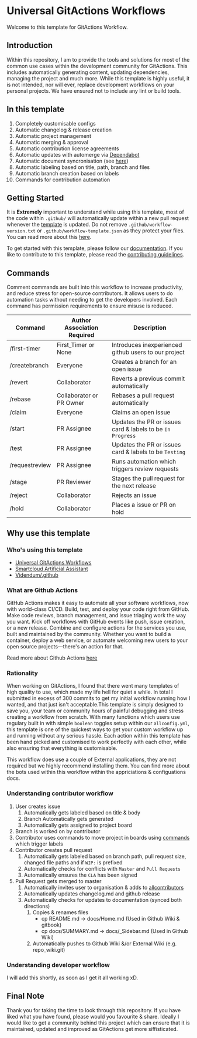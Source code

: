 # Universal GitActions Workflows

Welcome to this template for GitActions Workflow.

## Introduction

Within this repository, I am to provide the tools and solutions for most of the common use cases within the development community for GitActions. This includes automatically generating content, updating dependencies, managing the project and much more. While this template is highly useful, it is not intended, nor will ever, replace development workflows on your personal projects. We have ensured not to include any lint or build tools.

## In this template

1. Completely customisable configs
2. Automatic changelog & release creation
3. Automatic project management
4. Automatic merging & approval
5. Automatic contribution license agreements
6. Automatic updates with automerge via [Dependabot](https://docs.github.com/en/github/managing-security-vulnerabilities/configuring-github-dependabot-security-updates)
7. Automatic document syncronisation (see [here]())
8. Automatic labeling based on title, path, branch and files
9. Automatic branch creation based on labels
10. Commands for contribution automation

## Getting Started

It is **Extremely** important to understand while using this template, most of the code within `.github/` will automatically update within a new pull request whenever the [template](https://github.com/Videndum/Universal-GitAction-Workflows) is updated. Do not remove `.github/workflow-version.txt` or `.github/workflow-template.json` as they protect your files. You can read more about this [here]().

To get started with this template, please follow our [documentation](docs/getting-started/getting-started.md). If you like to contribute to this template, please read the [contributing guidelines](docs/contributing/README.md).

## Commands

Comment commands are built into this workflow to increase productivity, and reduce stress for open-source contributors. It allows users to do automation tasks without needing to get the developers involved. Each command has permission requirements to ensure misuse is reduced.

| Command | Author Association Required | Description |
| --- | --- | --- |
| /first-timer | First_Timer or None | Introduces inexperienced github users to our project
| /createbranch | Everyone | Creates a branch for an open issue |
| /revert | Collaborator | Reverts a previous commit automatically |
| /rebase | Collaborator or PR Owner | Rebases a pull request automatically |
| /claim | Everyone | Claims an open issue |
| /start | PR Assignee | Updates the PR or issues card & labels to be `In Progress` |
| /test | PR Assignee | Updates the PR or issues card & labels to be `Testing` |
| /requestreview | PR Assignee | Runs automation which triggers review requests |
| /stage | PR Reviewer | Stages the pull request for the next release |
| /reject | Collaborator | Rejects an issue |
| /hold | Collaborator | Places a issue or PR on hold |


## Why use this template

### Who's using this template

- [Universal GitActions Workflows](https://github.com/Videndum/Universal-GitAction-Workflows)
- [Smartcloud Artificial Assistant](https://github.com/Videndum/smartcloud)
- [Videndum/.github](https://github.com/Videndum/.github)

### What are Github Actions

GitHub Actions makes it easy to automate all your software workflows, now with world-class CI/CD. Build, test, and deploy your code right from GitHub. Make code reviews, branch management, and issue triaging work the way you want. Kick off workflows with GitHub events like push, issue creation, or a new release. Combine and configure actions for the services you use, built and maintained by the community. Whether you want to build a container, deploy a web service, or automate welcoming new users to your open source projects—there's an action for that.

Read more about Github Actions [here](https://github.com/features/actions)

### Rationality

When working on GitActions, I found that there went many templates of high quality to use, which made my life hell for quiet a while. In total I submitted in excess of 300 commits to get my initial workflow running how I wanted, and that just isn't acceptable.This template is simply designed to save you, your team or community hours of painful debugging and stress creating a workflow from scratch. With many functions which users use regulary built in with simple `boolean` toggles setup within our `allconfig.yml`, this template is one of the quickest ways to get your custom workflow up and running without any serious hassle. Each action within this template has been hand picked and customised to work perfectly with each other, while also ensuring that everything is customisable.

This workflow does use a couple of External applications, they are not required but we highly recommend installing them. You can find more about the bots used within this workflow within the appriciations & configuations docs.  

<!-- Move to another page -->
### Understanding contributor workflow

1. User creates issue
   1. Automatically gets labeled based on title & body
   2. Branch Automatically gets generated
   3. Automatically gets assigned to project board
2. Branch is worked on by contributor
3. Contributor uses commands to move project in boards using [commands]() which trigger labels
4. Contributor creates pull request
   1. Automatically gets labeled based on branch path, pull request size, changed file paths and if `WIP:` is prefixed
   2. Automatically checks for conflicts with `Master` and `Pull Requests`
   3. Automatically ensures the `CLA` has been signed
5. Pull Request gets merged to master
   1. Automatically invites user to organisation & adds to [allcontributors](https://allcontributors.org/)
   2. Automatically updates changelog.md and github release
   3. Automatically checks for updates to documentation (synced both directions)
      1. Copies & renames files
         - cp README.md -> docs/Home.md (Used in Github Wiki & gitbook)
         - cp docs/SUMMARY.md -> docs/_Sidebar.md (Used in Github Wiki)
      2. Automatically pushes to Github Wiki &/or External Wiki (e.g. repo_wiki.git)

### Understanding developer workflow

I will add this shortly, as soon as I get it all working xD.

## Final Note

Thank you for taking the time to look through this repository. If you have liked what you have found, please would you favourite & share. Ideally I would like to get a community behind this project which can ensure that it is maintained, updated and improved as GitActions get more siffisticated.
